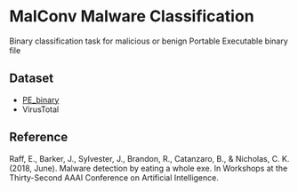 # MalConv Malware Classification
Binary classification task for malicious or benign Portable Executable binary file

## Dataset
- [PE_binary](https://figshare.com/articles/Malware_Detection_PE-Based_Analysis_Using_Deep_Learning_Algorithm_Dataset/6635642/1)
- VirusTotal

## Reference
Raff, E., Barker, J., Sylvester, J., Brandon, R., Catanzaro, B., & Nicholas, C. K. (2018, June). Malware detection by eating a whole exe. In Workshops at the Thirty-Second AAAI Conference on Artificial Intelligence.
